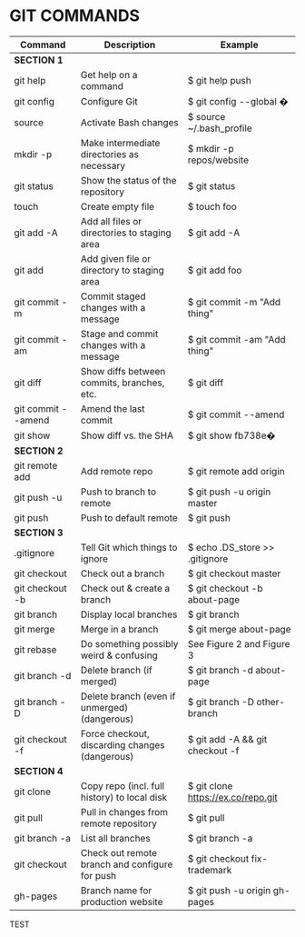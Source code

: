 # GIT COMMANDS

| Command							     | Description																	   | Example                         |
|--------------------------|-------------------------------------------------|---------------------------------|
| **SECTION 1** |||
| git help								 | Get help on a command												   | $ git help push                     |
| git config							 | Configure Git																	 | $ git config --global �            |
| source <file>						 | Activate Bash changes													 | $ source ~/.bash_profile            |
| mkdir -p								 | Make intermediate directories as necessary      | $ mkdir -p repos/website            |
| git status							 | Show the status of the repository               | $ git status                        |
| touch <name>						 | Create empty file                               | $ touch foo                         |
| git add -A							 | Add all files or directories to staging area    | $ git add -A                        |
| git add <name>					 | Add given file or directory to staging area     | $ git add foo                       |
| git commit -m						 | Commit staged changes with a message            | $ git commit -m "Add thing"         |
| git commit -am					 | Stage and commit changes with a message         | $ git commit -am "Add thing"        |
| git diff								 | Show diffs between commits, branches, etc.			 | $ git diff                          |
| git commit --amend			 | Amend the last commit													 | $ git commit --amend                |
| git show <SHA>					 | Show diff vs. the SHA                           | $ git show fb738e�                 |
| **SECTION 2** |||
| git remote add	         | Add remote repo                                 | $ git remote add origin             |
| git push -u <loc> <br>	 | Push to branch to remote                        | $ git push -u origin master         |
| git push	               | Push to default remote	                         | $ git push                          |
| **SECTION 3** |||
| .gitignore	             | Tell Git which things to ignore	               | $ echo .DS_store >> .gitignore      |
| git checkout <br>	       | Check out a branch	                             | $ git checkout master               |
| git checkout -b <br>	   | Check out & create a branch	                   | $ git checkout -b about-page        |
| git branch	             | Display local branches	                         | $ git branch                        |
| git merge <br>	         | Merge in a branch	                             | $ git merge about-page              |
| git rebase	             | Do something possibly weird & confusing	       | See Figure 2 and Figure 3           |
| git branch -d <br>	     | Delete branch (if merged)	                     | $ git branch -d about-page          |
| git branch -D <br>	     | Delete branch (even if unmerged) (dangerous)	   | $ git branch -D other-branch        |
| git checkout -f	         | Force checkout, discarding changes (dangerous)	 | $ git add -A && git checkout -f     |
| **SECTION 4** |||
|git clone <URL>	         | Copy repo (incl. full history) to local disk	   | $ git clone https://ex.co/repo.git  |
|git pull	                 | Pull in changes from remote repository	         |$ git pull                           |
|git branch -a	           | List all branches	                             |$ git branch -a                      |
|git checkout <br>	       | Check out remote branch and configure for push	 |$ git checkout fix-trademark         |
|gh-pages	                 | Branch name for production website	             |$ git push -u origin gh-pages        |
TEST
